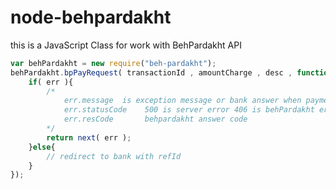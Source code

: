# node-behpardakht
this is a JavaScript Class for work with BehPardakht API
```javascript
var behPardakht = new require("beh-pardakht");
behPardakht.bpPayRequest( transactionId , amountCharge , desc , function( err , refId ){
	if( err ){
		/*
			err.message  is exception message or bank answer when payment is not success
			err.statusCode    500 is server error 406 is behPardakht error
			err.resCode 	  behpardakht answer code
		*/
		return next( err );
	}else{
		// redirect to bank with refId
	}
});
````
